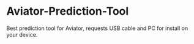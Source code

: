 # Aviator-Prediction-Tool
Best prediction tool for Aviator, requests USB cable and PC for install on your device.
